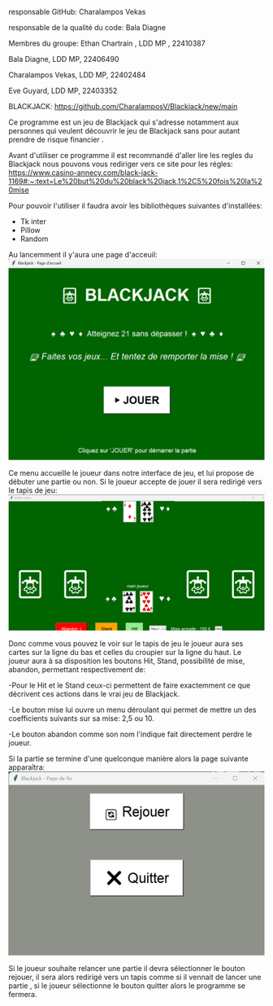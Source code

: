 responsable GitHub: Charalampos Vekas

responsable de la qualité du code: Bala Diagne

Membres du groupe:
Ethan Chartrain , LDD MP , 22410387

Bala Diagne, LDD MP, 22406490

Charalampos Vekas, LDD MP, 22402484

Eve Guyard, LDD MP, 22403352

BLACKJACK: https://github.com/CharalamposV/Blackjack/new/main

Ce programme est un jeu de Blackjack qui s'adresse notamment aux personnes qui veulent découvrir le jeu de Blackjack sans pour autant prendre de risque financier .

Avant d'utiliser ce programme il est recommandé d'aller lire les regles du Blackjack nous pouvons vous rediriger vers ce site pour les régles:
https://www.casino-annecy.com/black-jack-1169#:~:text=Le%20but%20du%20black%20jack,1%2C5%20fois%20la%20mise

Pour pouvoir l'utiliser il faudra avoir les bibliothèques suivantes d'installées:
- Tk inter
- Pillow
- Random

Au lancemment il y'aura une page d'acceuil:
![page d'accueil](image.png)

Ce menu accueille le joueur dans notre interface de jeu, et lui propose de débuter une partie ou non. 
Si le joueur accepte de jouer il sera redirigé vers le tapis de jeu:
![tapis de jeu](image-2.png)

Donc comme vous pouvez le voir sur le tapis de jeu le joueur aura ses cartes sur la ligne du bas et celles du croupier sur la ligne du haut.
Le joueur aura à sa disposition les boutons Hit, Stand, possibilité de mise, abandon, permettant respectivement de:

-Pour le Hit et le Stand ceux-ci permettent de faire exactemment ce que décrivent ces actions dans le vrai jeu de Blackjack.

-Le bouton mise lui ouvre un menu déroulant qui permet de mettre un des coefficients suivants sur sa mise: 2,5 ou 10.

-Le bouton abandon comme son nom l'indique fait directement perdre le joueur.

Si la partie se termine d'une quelconque manière alors la page suivante apparaîtra:
![page de fin de jeu](image-3.png)

Si le joueur souhaite relancer une partie il devra sélectionner le bouton rejouer, il sera alors redirigé vers un tapis comme si il vennait de lancer une partie
, si le joueur sélectionne le bouton quitter alors le programme se fermera.



